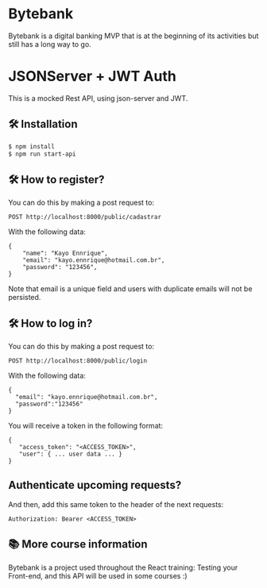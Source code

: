 # Bytebank

Bytebank is a digital banking MVP that is at the beginning of its activities but still has a long way to go.

# JSONServer + JWT Auth

This is a mocked Rest API, using json-server and JWT.

## 🛠️ Installation

```bash
$ npm install
$ npm run start-api
```

## 🛠️ How to register?

You can do this by making a post request to:

```
POST http://localhost:8000/public/cadastrar
```

With the following data:

```
{
    "name": "Kayo Ennrique",
    "email": "kayo.ennrique@hotmail.com.br",
    "password": "123456",
}
```

Note that email is a unique field and users with duplicate emails will not be persisted.

## 🛠️ How to log in?

You can do this by making a post request to:

```
POST http://localhost:8000/public/login
```

With the following data:

```
{
  "email": "kayo.ennrique@hotmail.com.br",
  "password":"123456"
}
```

You will receive a token in the following format:

```
{
   "access_token": "<ACCESS_TOKEN>",
   "user": { ... user data ... }
}
```

## Authenticate upcoming requests?

And then, add this same token to the header of the next requests:

```
Authorization: Bearer <ACCESS_TOKEN>
```

## 📚 More course information

Bytebank is a project used throughout the React training: Testing your Front-end, and this API will be used in some courses :)